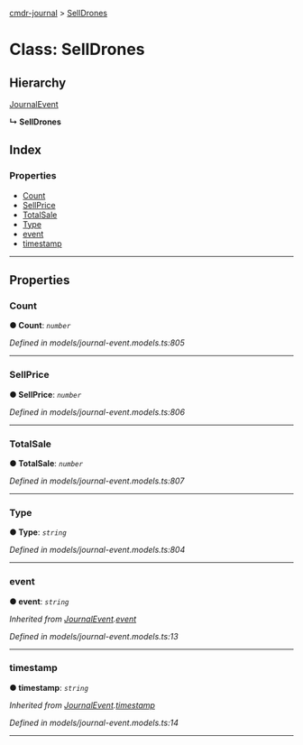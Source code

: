 [cmdr-journal](../README.md) > [SellDrones](../classes/selldrones.md)



# Class: SellDrones

## Hierarchy


 [JournalEvent](journalevent.md)

**↳ SellDrones**







## Index

### Properties

* [Count](selldrones.md#count)
* [SellPrice](selldrones.md#sellprice)
* [TotalSale](selldrones.md#totalsale)
* [Type](selldrones.md#type)
* [event](selldrones.md#event)
* [timestamp](selldrones.md#timestamp)



---
## Properties
<a id="count"></a>

###  Count

**●  Count**:  *`number`* 

*Defined in models/journal-event.models.ts:805*





___

<a id="sellprice"></a>

###  SellPrice

**●  SellPrice**:  *`number`* 

*Defined in models/journal-event.models.ts:806*





___

<a id="totalsale"></a>

###  TotalSale

**●  TotalSale**:  *`number`* 

*Defined in models/journal-event.models.ts:807*





___

<a id="type"></a>

###  Type

**●  Type**:  *`string`* 

*Defined in models/journal-event.models.ts:804*





___

<a id="event"></a>

###  event

**●  event**:  *`string`* 

*Inherited from [JournalEvent](journalevent.md).[event](journalevent.md#event)*

*Defined in models/journal-event.models.ts:13*





___

<a id="timestamp"></a>

###  timestamp

**●  timestamp**:  *`string`* 

*Inherited from [JournalEvent](journalevent.md).[timestamp](journalevent.md#timestamp)*

*Defined in models/journal-event.models.ts:14*





___


